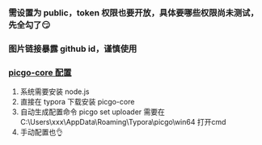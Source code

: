 
### 需设置为 public，token 权限也要开放，具体要哪些权限尚未测试，先全勾了😏
### 图片链接暴露 github id，谨慎使用

### [picgo-core 配置](https://picgo.github.io/PicGo-Core-Doc/zh/guide/config.html)

1. 系统需要安装 node.js
2. 直接在 typora 下载安装 picgo-core
3. 自动生成配置命令 picgo set uploader 需要在 C:\Users\xxx\AppData\Roaming\Typora\picgo\win64 打开cmd 
4. 手动配置也👌
